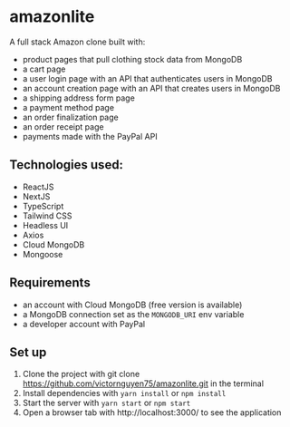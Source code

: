 # amazonlite

A full stack Amazon clone built with:

- product pages that pull clothing stock data from MongoDB
- a cart page
- a user login page with an API that authenticates users in MongoDB
- an account creation page with an API that creates users in MongoDB
- a shipping address form page
- a payment method page
- an order finalization page
- an order receipt page
- payments made with the PayPal API

## Technologies used:

- ReactJS
- NextJS
- TypeScript
- Tailwind CSS
- Headless UI
- Axios
- Cloud MongoDB
- Mongoose

## Requirements

- an account with Cloud MongoDB (free version is available)
- a MongoDB connection set as the `MONGODB_URI` env variable
- a developer account with PayPal

## Set up

1. Clone the project with git clone https://github.com/victornguyen75/amazonlite.git in the terminal
2. Install dependencies with `yarn install` or `npm install`
3. Start the server with `yarn start` or `npm start`
4. Open a browser tab with http://localhost:3000/ to see the application
